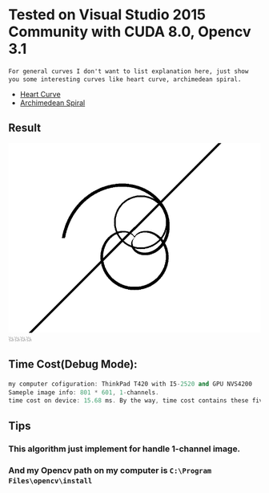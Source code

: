 # Tested on Visual Studio 2015 Community with CUDA 8.0, Opencv 3.1

```
For general curves I don't want to list explanation here, just show you some interesting curves like heart curve, archimedean spiral.
```
- [Heart Curve](https://en.wikipedia.org/wiki/Cardioid)
- [Archimedean Spiral](https://en.wikipedia.org/wiki/Archimedean_spiral)

## Result
![curves](curves.jpg)
:boom::boom::boom::boom:

## Time Cost(Debug Mode):
```cpp
my computer cofiguration: ThinkPad T420 with I5-2520 and GPU NVS4200
Sameple image info: 801 * 601, 1-channels.
time cost on device: 15.68 ms. By the way, time cost contains these five curves running time.
```

## Tips
### This algorithm just implement for handle 1-channel image.
### And my Opencv path on my computer is ```C:\Program Files\opencv\install```

